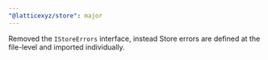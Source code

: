 ```yaml
---
"@latticexyz/store": major
---
```


Removed the `IStoreErrors` interface, instead Store errors are defined at the file-level and imported individually.
